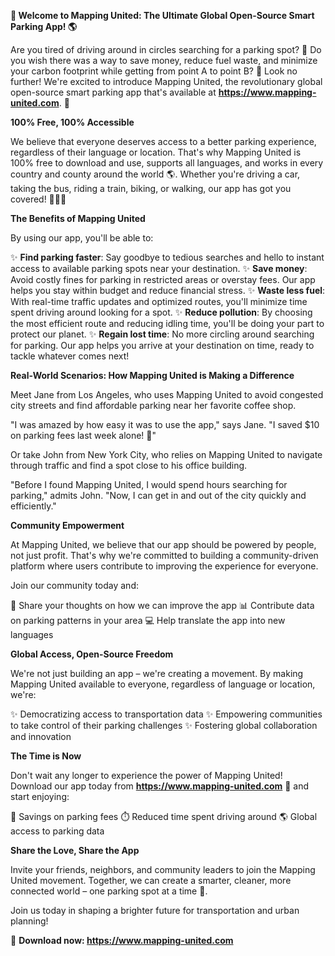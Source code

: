 **🚀 Welcome to Mapping United: The Ultimate Global Open-Source Smart Parking App! 🌎**

Are you tired of driving around in circles searching for a parking spot? 🔄 Do you wish there was a way to save money, reduce fuel waste, and minimize your carbon footprint while getting from point A to point B? 💚 Look no further! We're excited to introduce Mapping United, the revolutionary global open-source smart parking app that's available at **https://www.mapping-united.com**. 🌟

**100% Free, 100% Accessible**

We believe that everyone deserves access to a better parking experience, regardless of their language or location. That's why Mapping United is 100% free to download and use, supports all languages, and works in every country and county around the world 🌎. Whether you're driving a car, taking the bus, riding a train, biking, or walking, our app has got you covered! 🚴‍♀️🚌

**The Benefits of Mapping United**

By using our app, you'll be able to:

✨ **Find parking faster**: Say goodbye to tedious searches and hello to instant access to available parking spots near your destination.
✨ **Save money**: Avoid costly fines for parking in restricted areas or overstay fees. Our app helps you stay within budget and reduce financial stress.
✨ **Waste less fuel**: With real-time traffic updates and optimized routes, you'll minimize time spent driving around looking for a spot.
✨ **Reduce pollution**: By choosing the most efficient route and reducing idling time, you'll be doing your part to protect our planet.
✨ **Regain lost time**: No more circling around searching for parking. Our app helps you arrive at your destination on time, ready to tackle whatever comes next!

**Real-World Scenarios: How Mapping United is Making a Difference**

Meet Jane from Los Angeles, who uses Mapping United to avoid congested city streets and find affordable parking near her favorite coffee shop.

"I was amazed by how easy it was to use the app," says Jane. "I saved $10 on parking fees last week alone! 🙌"

Or take John from New York City, who relies on Mapping United to navigate through traffic and find a spot close to his office building.

"Before I found Mapping United, I would spend hours searching for parking," admits John. "Now, I can get in and out of the city quickly and efficiently."

**Community Empowerment**

At Mapping United, we believe that our app should be powered by people, not just profit. That's why we're committed to building a community-driven platform where users contribute to improving the experience for everyone.

Join our community today and:

💬 Share your thoughts on how we can improve the app
📊 Contribute data on parking patterns in your area
💻 Help translate the app into new languages

**Global Access, Open-Source Freedom**

We're not just building an app – we're creating a movement. By making Mapping United available to everyone, regardless of language or location, we're:

✨ Democratizing access to transportation data
✨ Empowering communities to take control of their parking challenges
✨ Fostering global collaboration and innovation

**The Time is Now**

Don't wait any longer to experience the power of Mapping United! Download our app today from **https://www.mapping-united.com** 📲 and start enjoying:

💸 Savings on parking fees
⏱️ Reduced time spent driving around
🌎 Global access to parking data

**Share the Love, Share the App**

Invite your friends, neighbors, and community leaders to join the Mapping United movement. Together, we can create a smarter, cleaner, more connected world – one parking spot at a time 🚀.

Join us today in shaping a brighter future for transportation and urban planning!

🌟 **Download now: https://www.mapping-united.com**